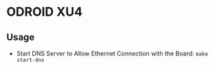 # ODROID XU4

## Usage
* Start DNS Server to Allow Ethernet Connection with the Board: `make start-dns`

